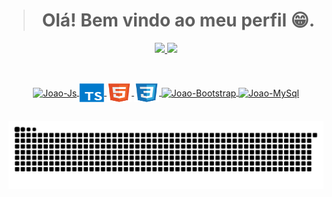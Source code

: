 
><h1 align="center">Olá! Bem vindo ao meu perfil 😁.</h1>

<div style="display: inline_block" align="center">
  <a href="https://github.com/jvscJoao">
  <img height="170em" src="https://github-readme-stats.vercel.app/api?username=jvscJoao&show_icons=true&theme=tokyonight&include_all_commits=true&count_private=true"/>
  <img height="170em" src="https://github-readme-stats.vercel.app/api/top-langs/?username=jvscJoao&layout=compact&langs_count=7&theme=tokyonight"/>
</div>

  ##
  
  <div style="display: inline_block" align="center"><br>
    <img align="center" alt="Joao-Js" height="30" width="40" src="https://cdn.jsdelivr.net/gh/devicons/devicon/icons/java/java-original-wordmark.svg">
    <img align="center" alt="Joao-Ts" height="30" width="40" src="https://raw.githubusercontent.com/devicons/devicon/master/icons/typescript/typescript-plain.svg">
    <img align="center" alt="Joao-HTML" height="30" width="40" src="https://raw.githubusercontent.com/devicons/devicon/master/icons/html5/html5-original.svg">
    <img align="center" alt="Joao-CSS" height="30" width="40" src="https://raw.githubusercontent.com/devicons/devicon/master/icons/css3/css3-original.svg">
    <img align="center" alt="Joao-Bootstrap" height="30" width="40" src="https://cdn.jsdelivr.net/gh/devicons/devicon/icons/bootstrap/bootstrap-plain.svg">
    <img align="center" alt="Joao-MySql" height="30" width="40" src="https://cdn.jsdelivr.net/gh/devicons/devicon/icons/mysql/mysql-original.svg">
  </div>

  ##
  ![Snake animation](https://github.com/jvscJoao/jvscJoao/blob/output/github-contribution-grid-snake.svg)
